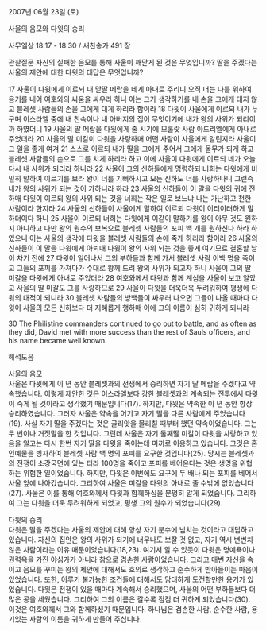 2007년 06월 23일 (토)

사울의 음모와 다윗의 승리



사무엘상 18:17 - 18:30 / 새찬송가 491 장


관찰질문
자신의 실패한 음모를 통해 사울이 깨닫게 된 것은 무엇입니까?
딸을 주겠다는 사울의 제안에 대한 다윗의 대답은 무엇입니까? 

17 사울이 다윗에게 이르되 내 맏딸 메랍을 네게 아내로 주리니 오직 너는 나를 위하여 용기를 내어 여호와의 싸움을 싸우라 하니 이는 그가 생각하기를 내 손을 그에게 대지 않고 블레셋 사람들의 손을 그에게 대게 하리라 함이라 18 다윗이 사울에게 이르되 내가 누구며 이스라엘 중에 내 친속이나 내 아버지의 집이 무엇이기에 내가 왕의 사위가 되리이까 하였더니 19 사울의 딸 메랍을 다윗에게 줄 시기에 므홀랏 사람 아드리엘에게 아내로 주었더라 20 사울의 딸 미갈이 다윗을 사랑하매 어떤 사람이 사울에게 알린지라 사울이 그 일을 좋게 여겨 21 스스로 이르되 내가 딸을 그에게 주어서 그에게 올무가 되게 하고 블레셋 사람들의 손으로 그를 치게 하리라 하고 이에 사울이 다윗에게 이르되 네가 오늘 다시 내 사위가 되리라 하니라 22 사울이 그의 신하들에게 명령하되 너희는 다윗에게 비밀히 말하여 이르기를 보라 왕이 너를 기뻐하시고 모든 신하도 너를 사랑하나니 그런즉 네가 왕의 사위가 되는 것이 가하니라 하라 23 사울의 신하들이 이 말을 다윗의 귀에 전하매 다윗이 이르되 왕의 사위 되는 것을 너희는 작은 일로 보느냐 나는 가난하고 천한 사람이라 한지라 24 사울의 신하들이 사울에게 말하여 이르되 다윗이 이러이러하게 말하더이다 하니 25 사울이 이르되 너희는 다윗에게 이같이 말하기를 왕이 아무 것도 원하지 아니하고 다만 왕의 원수의 보복으로 블레셋 사람들의 포피 백 개를 원하신다 하라 하였으니 이는 사울의 생각에 다윗을 블레셋 사람들의 손에 죽게 하리라 함이라 26 사울의 신하들이 이 말을 다윗에게 아뢰매 다윗이 왕의 사위 되는 것을 좋게 여기므로 결혼할 날이 차기 전에 
27 다윗이 일어나서 그의 부하들과 함께 가서 블레셋 사람 이백 명을 죽이고 그들의 포피를 가져다가 수대로 왕께 드려 왕의 사위가 되고자 하니 사울이 그의 딸 미갈을 다윗에게 아내로 주었더라 28 여호와께서 다윗과 함께 계심을 사울이 보고 알았고 사울의 딸 미갈도 그를 사랑하므로 29 사울이 다윗을 더욱더욱 두려워하여 평생에 다윗의 대적이 되니라 30 블레셋 사람들의 방백들이 싸우러 나오면 그들이 나올 때마다 다윗이 사울의 모든 신하보다 더 지혜롭게 행하매 이에 그의 이름이 심히 귀하게 되니라 

30 The Philistine commanders continued to go out to battle, and as often as they did, David met with more success than the rest of Sauls officers, and his name became well known.

해석도움





사울의 음모  
사울은 다윗에게 이 년 동안 블레셋과의 전쟁에서 승리하면 자기 딸 메랍을 주겠다고 약속했습니다. 이렇게 제안한 것은 이스라엘보다 강한 블레셋과의 계속되는 전투에서 다윗이 죽게 될 것이라고 생각했기 때문입니다(17). 하지만, 다윗은 약속한 이 년 동안 항상 승리하였습니다. 그러자 사울은 약속을 어기고 자기 딸을 다른 사람에게 주었습니다(19). 사실 자기 딸을 주겠다는 것은 골리앗을 물리칠 때부터 했던 약속이었습니다. 그는 두 번이나 거짓말을 한 것입니다. 그런데 사울은 자기 둘째딸 미갈이 다윗을 사랑하고 있음을 알고는 다시 한번 자기 딸을 다윗을 죽이는데 미끼로 이용하고 있습니다. 그것은 혼인예물을 빙자하여 블레셋 사람 백 명의 포피를 요구한 것입니다(25).  당시는 블레셋과의 전쟁이 소강국면에 있는 터라 100명을 죽이고 포피를 베어온다는 것은 생명을 위협하는 위험한 일이었습니다. 하지만, 다윗은 이번에도 요구에 두 배나 되는 포피를 베어서 사울 앞에 나아갔습니다. 그리하여 사울은 미갈을 다윗의 아내로 줄 수밖에 없었습니다(27). 사울은 이를 통해 여호와께서 다윗과 함께하심을 분명히 알게 되었습니다. 그리하여 그는 다윗을 더욱 두려워하게 되었고, 평생 그의 원수가 되었습니다(29).     

다윗의 승리  
다윗은 딸을 주겠다는 사울의 제안에 대해 항상 자기 분수에 넘치는 것이라고 대답하고 있습니다. 자신의 집안은 왕의 사위가 되기에 너무나도 보잘 것 없고, 자기 역시 변변치 않은 사람이라는 이유 때문이었습니다(18,23). 여기서 알 수 있듯이 다윗은 명예욕이나 권력욕을 가진 야심가가 아니라 참으로 겸손한 사람이었습니다. 그리고 매번 자신을 속이고 음모를 꾸미는 왕의 제안에 대해서도 호의로 생각하고 순수하게 받아들이는 마음이 있었습니다. 또한, 이루기 불가능한 조건들에 대해서도 담대하게 도전할만한 용기가 있었습니다. 다윗은 전쟁이 있을 때마다 계속해서 승리했으며, 사울의 어떤 부하들보다 더 많은 공을 세웠습니다. 그리하여 그의 이름은 갈수록 점점 더 귀하게 되었습니다(30). 이것은 여호와께서 그와 함께하셨기 때문입니다. 하나님은 겸손한 사람, 순수한 사람, 용기있는 사람의 이름을 귀하게 만들어 주십니다.